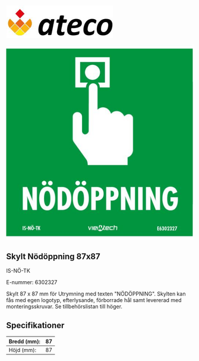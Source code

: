![](_page_0_Picture_0.jpeg)

![](_page_0_Picture_1.jpeg)

## **Skylt Nödöppning 87x87**

IS-NÖ-TK

E-nummer: 6302327

Skylt 87 x 87 mm för Utrymning med texten "NÖDÖPPNING". Skylten kan fås med egen logotyp, efterlysande, förborrade hål samt levererad med monteringsskruvar. Se tillbehörslistan till höger.

## **Specifikationer**

| Bredd (mm): | 87 |
|-------------|----|
| Höjd (mm):  | 87 |